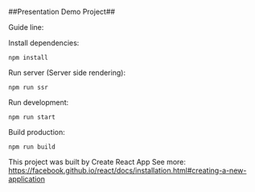 ##Presentation Demo Project##

Guide line:

Install dependencies:

```
npm install
```

Run server (Server side rendering):

```
npm run ssr
```

Run development:

```
npm run start
```

Build production:

```
npm run build
```

This project was built by Create React App See more:
https://facebook.github.io/react/docs/installation.html#creating-a-new-application
